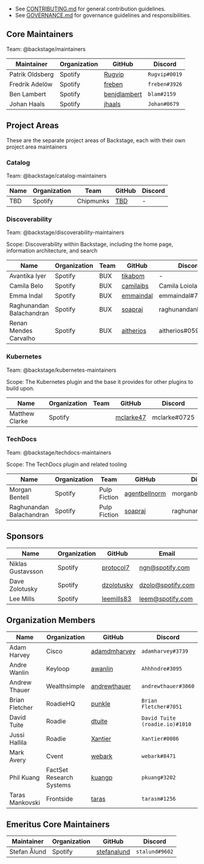 - See [CONTRIBUTING.md](CONTRIBUTING.md) for general contribution guidelines.
- See [GOVERNANCE.md](GOVERNANCE.md) for governance guidelines and responsibilities.

## Core Maintainers

Team: @backstage/maintainers

| Maintainer      | Organization | GitHub                                          | Discord       |
| --------------- | ------------ | ----------------------------------------------- | ------------- |
| Patrik Oldsberg | Spotify      | [Rugvip](https://github.com/Rugvip)             | `Rugvip#0019` |
| Fredrik Adelöw  | Spotify      | [freben](https://github.com/freben)             | `freben#3926` |
| Ben Lambert     | Spotify      | [benjdlambert](https://github.com/benjdlambert) | `blam#2159`   |
| Johan Haals     | Spotify      | [jhaals](https://github.com/jhaals)             | `Johan#0679`  |

## Project Areas

These are the separate project areas of Backstage, each with their own project area maintainers

### Catalog

Team: @backstage/catalog-maintainers

| Name | Organization | Team      | GitHub                       | Discord |
| ---- | ------------ | --------- | ---------------------------- | ------- |
| TBD  | Spotify      | Chipmunks | [TBD](http://github.com/TBD) | -       |

### Discoverability

Team: @backstage/discoverability-maintainers

Scope: Discoverability within Backstage, including the home page, information architecture, and search

| Name                     | Organization | Team | GitHub                                   | Discord            |
| ------------------------ | ------------ | ---- | ---------------------------------------- | ------------------ |
| Avantika Iyer            | Spotify      | BUX  | [tikabom](http://github.com/tikabom)     | -                  |
| Camila Belo              | Spotify      | BUX  | [camilaibs](http://github.com/camilaibs) | Camila Loiola#0226 |
| Emma Indal               | Spotify      | BUX  | [emmaindal](http://github.com/emmaindal) | emmaindal#7503     |
| Raghunandan Balachandran | Spotify      | BUX  | [soapraj](http://github.com/soapraj)     | raghunandanb#1114  |
| Renan Mendes Carvalho    | Spotify      | BUX  | [aitherios](http://github.com/aitherios) | aitherios#0593     |

### Kubernetes

Team: @backstage/kubernetes-maintainers

Scope: The Kubernetes plugin and the base it provides for other plugins to build upon.

| Name           | Organization | Team | GitHub                                   | Discord      |
| -------------- | ------------ | ---- | ---------------------------------------- | ------------ |
| Matthew Clarke | Spotify      |      | [mclarke47](http://github.com/mclarke47) | mclarke#0725 |

### TechDocs

Team: @backstage/techdocs-maintainers

Scope: The TechDocs plugin and related tooling

| Name                     | Organization | Team         | GitHub                                           | Discord            |
| ------------------------ | ------------ | ------------ | ------------------------------------------------ | ------------------ |
| Morgan Bentell           | Spotify      | Pulp Fiction | [agentbellnorm](http://github.com/agentbellnorm) | morganbentell#9030 |
| Raghunandan Balachandran | Spotify      | Pulp Fiction | [soapraj](http://github.com/soapraj)             | raghunandanb#1114  |

## Sponsors

| Name              | Organization | GitHub                                      | Email             |
| ----------------- | ------------ | ------------------------------------------- | ----------------- |
| Niklas Gustavsson | Spotify      | [protocol7](https://github.com/protocol7)   | ngn@spotify.com   |
| Dave Zolotusky    | Spotify      | [dzolotusky](https://github.com/dzolotusky) | dzolo@spotify.com |
| Lee Mills         | Spotify      | [leemills83](https://github.com/leemills83) | leem@spotify.com  |

## Organization Members

| Name            | Organization             | GitHub                                          | Discord                        |
| --------------- | ------------------------ | ----------------------------------------------- | ------------------------------ |
| Adam Harvey     | Cisco                    | [adamdmharvey](https://github.com/adamdmharvey) | `adamharvey#3739`              |
| Andre Wanlin    | Keyloop                  | [awanlin](https://github.com/awanlin)           | `Ahhhndre#3095`                |
| Andrew Thauer   | Wealthsimple             | [andrewthauer](https://github.com/andrewthauer) | `andrewthauer#3060`            |
| Brian Fletcher  | RoadieHQ                 | [punkle](https://github.com/punkle)             | `Brian Fletcher#7051`          |
| David Tuite     | Roadie                   | [dtuite](https://github.com/dtuite)             | `David Tuite (roadie.io)#1010` |
| Jussi Hallila   | Roadie                   | [Xantier](https://github.com/Xantier)           | `Xantier#0086`                 |
| Mark Avery      | Cvent                    | [webark](https://github.com/webark)             | `webark#8471`                  |
| Phil Kuang      | FactSet Research Systems | [kuangp](https://github.com/kuangp)             | `pkuang#3202`                  |
| Taras Mankovski | Frontside                | [taras](https://github.com/taras)               | `tarasm#1256`                  |

## Emeritus Core Maintainers

| Maintainer   | Organization | GitHub                                        | Discord        |
| ------------ | ------------ | --------------------------------------------- | -------------- |
| Stefan Ålund | Spotify      | [stefanalund](https://github.com/stefanalund) | `stalund#9602` |
